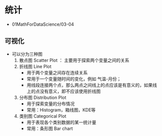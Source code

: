 # 统计
- 01MathForDataScience/03-04
## 可视化

- 可以分为三种图
  1. 散点图 Scatter Plot ： 主要用于探索两个变量之间的关系
  2. 折线图 Line Plot 
      - 用于两个变量之间存在连续关系
      - 常用于一个变量随时间的变化，例如 气温-月份；
      - 用线段连接两个点，那么两点之间线上的点应该是有意义的，如果线上的点没有意义，即不应该使用折线图
  3. 分布图 Distribution Plot 
      - 用于探索变量的分布情况
      - 常用：Histogram，箱线图，KDE等
  4. 类别图 Categorical Plot
      - 用于表现各个类别数据的某一统计量
      - 常用：条形图 Bar chart